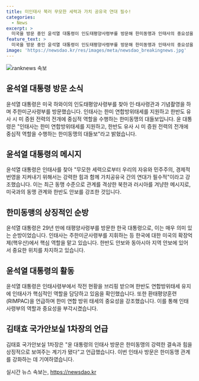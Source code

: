 ```yaml
---
title: 미인태사 북러 무모한 세력과 가치 공유국 연대 필수!
categories:
  - News
excerpt: >
  미국을 방문 중인 윤석열 대통령이 인도태평양사령부를 방문해 한미동맹과 인태사의 중요성을 강조했습니다. 인태사는 한미 연합방위태세를 지원하고 한반도 유사시 미 증원 전력의 전개에 중심적 역할을 수행하며, 한미동맹과 우리의 연합방위태세를 강화하기 위해 노력하고 있습니다. 또한, 윤 대통령은 이번 방문으로 한미동맹의 결속과 힘을 상징적으로 보여주었으며, 나토 정상회의에 참석하기 위해 하와이 순방을 마친 뒤 워싱턴으로 이동할 예정입니다.
feature_text: >
  미국을 방문 중인 윤석열 대통령이 인도태평양사령부를 방문해 한미동맹과 인태사의 중요성을 강조했습니다. 인태사는 한미 연합방위태세를 지원하고 한반도 유사시 미 증원 전력의 전개에 중심적 역할을 수행하며, 한미동맹과 우리의 연합방위태세를 강화하기 위해 노력하고 있습니다. 또한, 윤 대통령은 이번 방문으로 한미동맹의 결속과 힘을 상징적으로 보여주었으며, 나토 정상회의에 참석하기 위해 하와이 순방을 마친 뒤 워싱턴으로 이동할 예정입니다.
image: 'https://newsdao.kr/res/images/meta/newsdao_breakingnews.jpg'
---
```


<p><img src="https://newsdao.kr/res/images/meta/newsdao_breakingnews.jpg" alt="ranknews 속보" /></p>

<h2 data-ke-size="size26">윤석열 대통령 방문 소식</h2>

<p data-ke-size="size16">윤석열 대통령은 미국 하와이의 인도태평양사령부를 찾아 인·태사령관과 기념촬영을 하며 주한미군사령부를 방문했습니다. 인태사는 한미 연합방위태세를 지원하고 한반도 유사 시 미 증원 전력의 전개에 중심적 역할을 수행하는 한미동맹의 대들보입니다. 윤 대통령은 "인태사는 한미 연합방위태세를 지원하고, 한반도 유사 시 미 증원 전력의 전개에 중심적 역할을 수행하는 한미동맹의 대들보"라고 밝혔습니다.</p>

<h2 data-ke-size="size26">윤석열 대통령의 메시지</h2>

<p data-ke-size="size16">윤석열 대통령은 인태사를 찾아 "무모한 세력으로부터 우리의 자유와 민주주의, 경제적 번영을 지켜내기 위해서는 강력한 힘과 함께 가치공유국 간의 연대가 필수적"이라고 강조했습니다. 이는 최근 동맹 수준으로 관계를 격상한 북한과 러시아를 겨냥한 메시지로, 미국과의 동맹 관계와 한반도 안보를 강조한 것입니다.</p>

<h2 data-ke-size="size26">한미동맹의 상징적인 순방</h2>

<p data-ke-size="size16">윤석열 대통령은 29년 만에 태평양사령부를 방문한 한국 대통령으로, 이는 매우 의미 있는 순방이었습니다. 인태사는 주한미군사령부를 지휘하는 등 한국에 대한 미국의 확장억제(핵우산)에서 핵심 역할을 맡고 있습니다. 한반도 안보와 동아시아 지역 안보에 있어서 중요한 위치를 차지하고 있습니다.</p>

<h2 data-ke-size="size26">윤석열 대통령의 활동</h2>

<p data-ke-size="size16">윤석열 대통령은 인태사령부에서 작전 현황을 브리핑 받으며 한반도 연합방위태세 유지에 인태사가 핵심적인 역할을 담당하고 있음을 확인했습니다. 또한 환태평양훈련(RIMPAC)을 언급하며 한미 연합 방위 태세의 중요성을 강조했습니다. 이를 통해 인태사령부의 역할과 중요성을 부각시켰습니다.</p>

<h2 data-ke-size="size26">김태효 국가안보실 1차장의 언급</h2>

<p data-ke-size="size16">김태효 국가안보실 1차장은 "윤 대통령의 인태사 방문은 한미동맹의 강력한 결속과 힘을 상징적으로 보여주는 계기가 됐다"고 언급했습니다. 이번 인태사 방문은 한미동맹 관계를 강화하는 데 기여하였습니다.</p>
실시간 뉴스 속보는, <a href="https://newsdao.kr" rel="dofollow">https://newsdao.kr</a>


